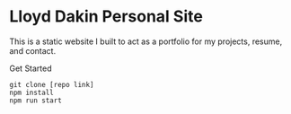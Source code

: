 # Lloyd Dakin Personal Site

This is a static website I built to act as a portfolio for my projects, resume, and contact. 

Get Started

```
git clone [repo link]
npm install
npm run start
```
